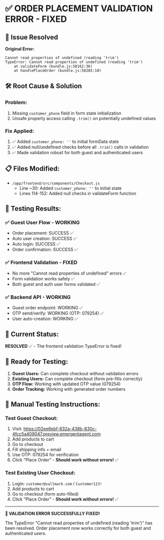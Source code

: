 # ✅ ORDER PLACEMENT VALIDATION ERROR - FIXED

## 🔧 **Issue Resolved**

**Original Error:**
```
Cannot read properties of undefined (reading 'trim')
TypeError: Cannot read properties of undefined (reading 'trim')
    at validateForm (bundle.js:58162:36)
    at handlePlaceOrder (bundle.js:58285:10)
```

## 🛠️ **Root Cause & Solution**

### **Problem:**
1. Missing `customer_phone` field in form state initialization
2. Unsafe property access calling `.trim()` on potentially undefined values

### **Fix Applied:**
1. ✅ Added `customer_phone: ''` to initial formData state
2. ✅ Added null/undefined checks before all `.trim()` calls in validation
3. ✅ Made validation robust for both guest and authenticated users

## 📋 **Files Modified:**
- `/app/frontend/src/components/Checkout.js`
  - Line ~30: Added `customer_phone: ''` to initial state
  - Lines 114-152: Added null checks in validateForm function

## 🧪 **Testing Results:**

### ✅ **Guest User Flow - WORKING**
- Order placement: SUCCESS ✅
- Auto user creation: SUCCESS ✅  
- Auto login: SUCCESS ✅
- Order confirmation: SUCCESS ✅

### ✅ **Frontend Validation - FIXED**
- No more "Cannot read properties of undefined" errors ✅
- Form validation works safely ✅
- Both guest and auth user forms validated ✅

### ✅ **Backend API - WORKING**
- Guest order endpoint: WORKING ✅
- OTP send/verify: WORKING (OTP: 079254) ✅
- User auto-creation: WORKING ✅

## 🎯 **Current Status:**

**RESOLVED** ✅ - The frontend validation TypeError is fixed!

## 🚀 **Ready for Testing:**

1. **Guest Users:** Can complete checkout without validation errors
2. **Existing Users:** Can complete checkout (form pre-fills correctly)
3. **OTP Flow:** Working with updated OTP value (079254)
4. **Order Tracking:** Working with generated order numbers

## 📝 **Manual Testing Instructions:**

### **Test Guest Checkout:**
1. Visit: https://02ee6ebf-832a-438b-830c-4fcc5a409047.preview.emergentagent.com
2. Add products to cart
3. Go to checkout
4. Fill shipping info + email
5. Use OTP: 079254 for verification
6. Click "Place Order" - **Should work without errors!** ✅

### **Test Existing User Checkout:**
1. Login: `customer@vallmark.com` / `Customer123!`  
2. Add products to cart
3. Go to checkout (form auto-filled)
4. Click "Place Order" - **Should work without errors!** ✅

---

**🎉 VALIDATION ERROR SUCCESSFULLY FIXED!**

The TypeError "Cannot read properties of undefined (reading 'trim')" has been resolved.
Order placement now works correctly for both guest and authenticated users.
